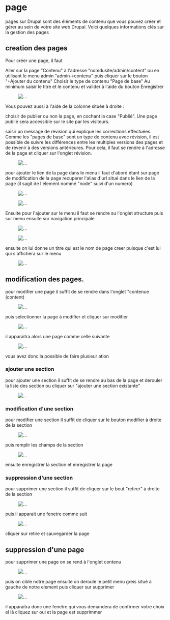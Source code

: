 # page

 pages sur Drupal sont des éléments de contenu que vous pouvez créer et gérer au sein de votre site web Drupal. Voici quelques informations clés sur la gestion des pages 

## creation des pages

Pour créer une page, il faut 

Aller sur la page "Contenu" à l'adresse "nomdusite/admin/content" ou en utilisant le menu admin "admin->contenu" puis cliquer sur le bouton "+Ajouter du contenu"
Choisir le type de contenu "Page de base"
Au minimum saisir le titre et le contenu et valider à l'aide du bouton Enregistrer

<figure class="figure">
  <img src="../../assets/images/page1.png" class="figure-img img-fluid rounded" alt="...">
  <figcaption class="figure-caption">  </figcaption>
</figure>

Vous pouvez aussi à l'aide de la colonne située à droite :

choisir de publier ou non la page, en cochant la case "Publié". Une page publié sera accessible sur le site par les visiteurs.

saisir un message de révision qui explique les corrections effectuées. Comme les "pages de base" sont un type de contenu avec révision, il est possible de suivre les différences entre les multiples versions des pages et de revenir à des versions antérieures. Pour cela, il faut se rendre à l'adresse de la page et cliquer sur l'onglet révision.

<figure class="figure">
  <img src="../../assets/images/page2.png" class="figure-img img-fluid rounded" alt="...">
  <figcaption class="figure-caption">  </figcaption>
</figure>

pour ajouter le lien de la page dans le menu il faut d'abord étant sur page de modification de la page recuperer l'alias d'url situé dans le lien de la page (il sagit de l'élement nommé "node" suivi d'un numero)

<figure class="figure">
  <img src="../../assets/images/allias.png" class="figure-img img-fluid rounded" alt="...">
  <figcaption class="figure-caption">  </figcaption>
</figure>

<figure class="figure">
  <img src="../../assets/images/allias2.png" class="figure-img img-fluid rounded" alt="...">
  <figcaption class="figure-caption">  </figcaption>
</figure>

Ensuite pour l'ajouter sur le menu il faut se rendre su l'onglet structure puis sur menu ensuite sur navigation principale

<figure class="figure">
  <img src="../../assets/images/allias.png" class="figure-img img-fluid rounded" alt="...">
  <figcaption class="figure-caption">  </figcaption>
</figure>

<figure class="figure" >
  <img src="../../assets/images/navigation2.png" class="figure-img img-fluid rounded" alt="...">
  <figcaption class="figure-caption"> </figcaption>
</figure>

ensuite on lui donne un titre qui est le nom de page creer puisque c'est lui qui s'affichera sur le menu

<figure class="figure" >
  <img src="../../assets/images/navmain.png" class="figure-img img-fluid rounded" alt="...">
  <figcaption class="figure-caption"> </figcaption>
</figure>

## modification des pages.

pour modifier une page il suffit de se rendre dans l'onglet "contenue (content)

<figure class="figure">
  <img src="../../assets/images/content.png" class="figure-img img-fluid rounded" alt="...">
  <figcaption class="figure-caption">  </figcaption>
</figure>


puis selectionner la page à modifier et cliquer sur modifier

<figure class="figure">
  <img src="../../assets/images/page.png" class="figure-img img-fluid rounded" alt="...">
  <figcaption class="figure-caption"> </figcaption>
</figure>

il apparaitra alors une page comme celle suivante 

<figure class="figure">
  <img src="../../assets/images/pagesetting1.png" class="figure-img img-fluid rounded" alt="...">
  <figcaption class="figure-caption"> </figcaption>
</figure>

vous avez donc la possible de faire plusieur ation

### ajouter une section 

pour ajouter une section il suffit de se rendre au bas de la page et derouler la liste des section ou cliquer sur "ajouter une section existante"

<figure class="figure">
  <img src="../../assets/images/addsect.png" class="figure-img img-fluid rounded" alt="...">
  <figcaption class="figure-caption"> </figcaption>
</figure>


### modification d'une section 

pour modifier une section il suffit de cliquer sur le bouton modifier à droite de la section 

<figure class="figure">
  <img src="../../assets/images/modif.png" class="figure-img img-fluid rounded" alt="...">
  <figcaption class="figure-caption"> </figcaption>
</figure>

puis remplir les champs de la section 

<figure class="figure">
  <img src="../../assets/images/sectionele.png" class="figure-img img-fluid rounded" alt="...">
  <figcaption class="figure-caption"> </figcaption>
</figure>

ensuite enregistrer la section et enregistrer la page 


### suppression d'une section 

pour supprimer une section il suffit de cliquer sur le bout "retirer" à droite de la section

<figure class="figure">
  <img src="../../assets/images/remove.png" class="figure-img img-fluid rounded" alt="...">
  <figcaption class="figure-caption"> </figcaption>
</figure>

puis il apparait une fenetre comme suit 

<figure class="figure">
  <img src="../../assets/images/choose.png" class="figure-img img-fluid rounded" alt="...">
  <figcaption class="figure-caption"> </figcaption>
</figure>

cliquer sur retire et sauvegarder la page

## suppression d'une page

pour supprimer une page on se rend à l'onglet contenu 

<figure class="figure">
  <img src="../../assets/images/contentall.png" class="figure-img img-fluid rounded" alt="...">
  <figcaption class="figure-caption"> </figcaption>
</figure>

puis on cible notre page ensuite on deroule le petit menu greis situé à gauche de notre element 
puis cliquer sur supprimer

<figure class="figure">
  <img src="../../assets/images/del.png" class="figure-img img-fluid rounded" alt="...">
  <figcaption class="figure-caption"> </figcaption>
</figure>

il apparaitra donc une fenetre qui vous demandera de confirmer votre choix el là cliquez sur oui
et la page est supprimmer